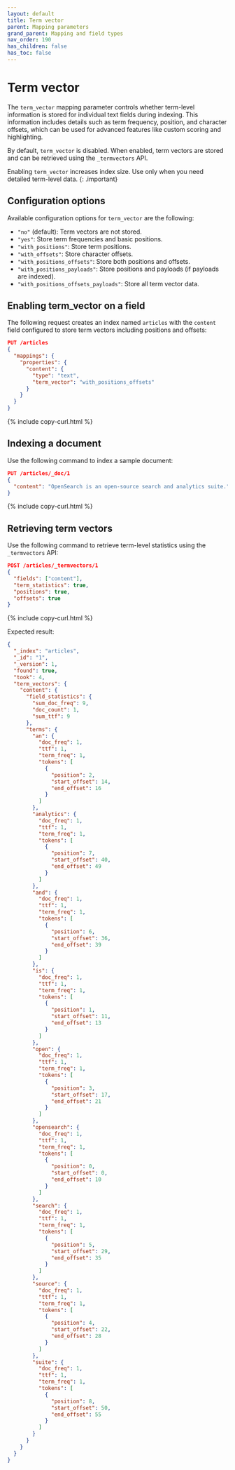 ```yaml
---
layout: default
title: Term vector
parent: Mapping parameters
grand_parent: Mapping and field types
nav_order: 190
has_children: false
has_toc: false
---
```


# Term vector

The `term_vector` mapping parameter controls whether term-level information is stored for individual text fields during indexing. This information includes details such as term frequency, position, and character offsets, which can be used for advanced features like custom scoring and highlighting.

By default, `term_vector` is disabled. When enabled, term vectors are stored and can be retrieved using the `_termvectors` API.

Enabling `term_vector` increases index size. Use only when you need detailed term-level data.
{: .important}

## Configuration options

Available configuration options for `term_vector` are the following:

- `"no"` (default): Term vectors are not stored.
- `"yes"`: Store term frequencies and basic positions.
- `"with_positions"`: Store term positions.
- `"with_offsets"`: Store character offsets.
- `"with_positions_offsets"`: Store both positions and offsets.
- `"with_positions_payloads"`: Store positions and payloads (if payloads are indexed).
- `"with_positions_offsets_payloads"`: Store all term vector data.

## Enabling term_vector on a field

The following request creates an index named `articles` with the `content` field configured to store term vectors including positions and offsets:

```json
PUT /articles
{
  "mappings": {
    "properties": {
      "content": {
        "type": "text",
        "term_vector": "with_positions_offsets"
      }
    }
  }
}
```
{% include copy-curl.html %}

## Indexing a document

Use the following command to index a sample document:

```json
PUT /articles/_doc/1
{
  "content": "OpenSearch is an open-source search and analytics suite."
}
```
{% include copy-curl.html %}

## Retrieving term vectors

Use the following command to retrieve term-level statistics using the `_termvectors` API:

```json
POST /articles/_termvectors/1
{
  "fields": ["content"],
  "term_statistics": true,
  "positions": true,
  "offsets": true
}
```
{% include copy-curl.html %}

Expected result:

```json
{
  "_index": "articles",
  "_id": "1",
  "_version": 1,
  "found": true,
  "took": 4,
  "term_vectors": {
    "content": {
      "field_statistics": {
        "sum_doc_freq": 9,
        "doc_count": 1,
        "sum_ttf": 9
      },
      "terms": {
        "an": {
          "doc_freq": 1,
          "ttf": 1,
          "term_freq": 1,
          "tokens": [
            {
              "position": 2,
              "start_offset": 14,
              "end_offset": 16
            }
          ]
        },
        "analytics": {
          "doc_freq": 1,
          "ttf": 1,
          "term_freq": 1,
          "tokens": [
            {
              "position": 7,
              "start_offset": 40,
              "end_offset": 49
            }
          ]
        },
        "and": {
          "doc_freq": 1,
          "ttf": 1,
          "term_freq": 1,
          "tokens": [
            {
              "position": 6,
              "start_offset": 36,
              "end_offset": 39
            }
          ]
        },
        "is": {
          "doc_freq": 1,
          "ttf": 1,
          "term_freq": 1,
          "tokens": [
            {
              "position": 1,
              "start_offset": 11,
              "end_offset": 13
            }
          ]
        },
        "open": {
          "doc_freq": 1,
          "ttf": 1,
          "term_freq": 1,
          "tokens": [
            {
              "position": 3,
              "start_offset": 17,
              "end_offset": 21
            }
          ]
        },
        "opensearch": {
          "doc_freq": 1,
          "ttf": 1,
          "term_freq": 1,
          "tokens": [
            {
              "position": 0,
              "start_offset": 0,
              "end_offset": 10
            }
          ]
        },
        "search": {
          "doc_freq": 1,
          "ttf": 1,
          "term_freq": 1,
          "tokens": [
            {
              "position": 5,
              "start_offset": 29,
              "end_offset": 35
            }
          ]
        },
        "source": {
          "doc_freq": 1,
          "ttf": 1,
          "term_freq": 1,
          "tokens": [
            {
              "position": 4,
              "start_offset": 22,
              "end_offset": 28
            }
          ]
        },
        "suite": {
          "doc_freq": 1,
          "ttf": 1,
          "term_freq": 1,
          "tokens": [
            {
              "position": 8,
              "start_offset": 50,
              "end_offset": 55
            }
          ]
        }
      }
    }
  }
}
```